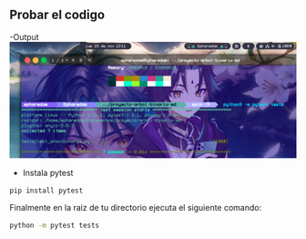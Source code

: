 ## Probar el codigo
-Output
![7 pruebas pasadas](img/7pruebas.png)


- Instala pytest

```bash
pip install pytest
```

Finalmente en la raiz de tu directorio ejecuta el siguiente comando:

```bash
python -m pytest tests
```
